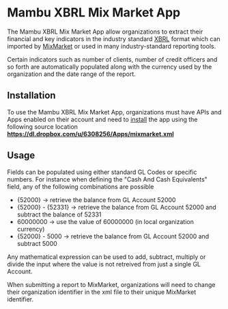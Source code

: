 Mambu XBRL Mix Market App
===================

The Mambu XBRL Mix Market App allow organizations to extract their financial and key indicators in the industry standard [XBRL](http://en.wikipedia.org/wiki/XBRL) format which can imported by [MixMarket](http://www.mixmarket.org/) or used in many industry-standard reporting tools. 

Certain indicators such as number of clients, number of credit officers and so forth are automatically populated along with the currency used by the organization and the date range of the report.

Installation
-----

To use the Mambu XBRL Mix Market App, organizations must have APIs and Apps enabled on their account and need to [install](http://developer.mambu.com/api-apps-overview/app-installation) the app using the following source location **https://dl.dropbox.com/u/6308256/Apps/mixmarket.xml**

Usage
-----

Fields can be populated using either standard GL Codes or specific numbers. For instance when defining the "Cash And Cash Equivalents" field, any of the following combinations are possible
- {52000} -> retrieve the balance from GL Account 52000
- {52000} - {52331} -> retrieve the balance from GL Account 52000 and subtract the balance of 52331
- 60000000 -> use the value of 60000000 (in local organization currency)
- {52000} - 5000 -> retrieve the balance from GL Account 52000 and subtract 5000

Any mathematical expression can be used to add, subtract, multiply or divide the input where the value is not retreived from just a single GL Account.

When submitting a report to MixMarket, organizations will need to change their organization identifier in the xml file to their unique MixMarket identifier.